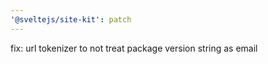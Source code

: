 ```yaml
---
'@sveltejs/site-kit': patch
---
```


fix: url tokenizer to not treat package version string as email
